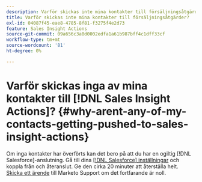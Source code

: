 ```yaml
---
description: Varför skickas inte mina kontakter till försäljningsåtgärder? - Marketo Docs - produktdokumentation
title: Varför skickas inte mina kontakter till försäljningsåtgärder?
exl-id: 04087f45-eae8-4785-8f81-f3275f4e2d73
feature: Sales Insight Actions
source-git-commit: 09a656c3a0d0002edfa1a61b987bff4c1dff33cf
workflow-type: tm+mt
source-wordcount: '81'
ht-degree: 0%

---
```


# Varför skickas inga av mina kontakter till [!DNL Sales Insight Actions]? {#why-arent-any-of-my-contacts-getting-pushed-to-sales-insight-actions}

Om inga kontakter har överförts kan det bero på att du har en ogiltig [!DNL Salesforce]-anslutning. Gå till dina [[!DNL Salesforce] inställningar](https://toutapp.com/login) och koppla från och återanslut. Ge den cirka 20 minuter att återställa helt. [Skicka ett ärende](https://nation.marketo.com/t5/Support/ct-p/Support#) till Marketo Support om det fortfarande är noll.
